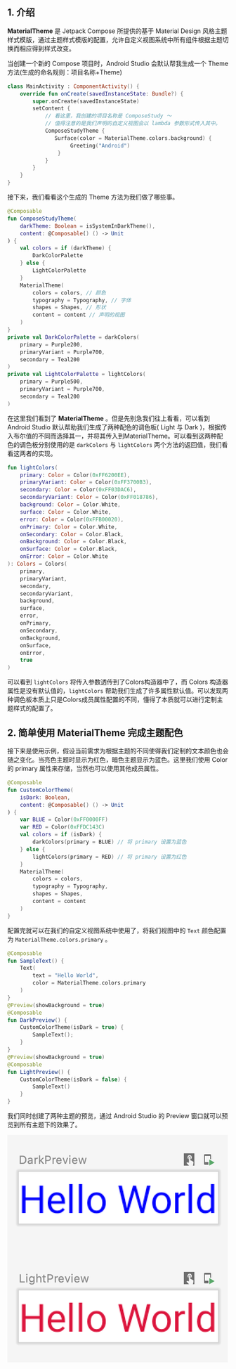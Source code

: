 ## 1. 介绍

**MaterialTheme**  是 Jetpack Compose 所提供的基于 Material Design 风格主题样式模版，通过主题样式模版的配置，允许自定义视图系统中所有组件根据主题切换而相应得到样式改变。

当创建一个新的 Compose 项目时，Android Studio 会默认帮我生成一个 Theme 方法(生成的命名规则：项目名称+Theme)

```kotlin
class MainActivity : ComponentActivity() {
    override fun onCreate(savedInstanceState: Bundle?) {
        super.onCreate(savedInstanceState)
        setContent {
            // 看这里，我创建的项目名称是 ComposeStudy ～
            // 值得注意的是我们声明的自定义视图会以 lambda 参数形式传入其中。
            ComposeStudyTheme {  
               Surface(color = MaterialTheme.colors.background) {
                    Greeting("Android")
                }
            }
        }
    }
}
```

接下来，我们看看这个生成的 Theme 方法为我们做了哪些事。

```kotlin
@Composable
fun ComposeStudyTheme(
    darkTheme: Boolean = isSystemInDarkTheme(),
    content: @Composable() () -> Unit
) {
    val colors = if (darkTheme) {
        DarkColorPalette
    } else {
        LightColorPalette
    }
    MaterialTheme(
        colors = colors, // 颜色
        typography = Typography, // 字体
        shapes = Shapes, // 形状
        content = content // 声明的视图
    )
}
private val DarkColorPalette = darkColors(
    primary = Purple200,
    primaryVariant = Purple700,
    secondary = Teal200
)
private val LightColorPalette = lightColors(
    primary = Purple500,
    primaryVariant = Purple700,
    secondary = Teal200
)
```

在这里我们看到了 **MaterialTheme** 。但是先别急我们往上看看，可以看到 Android Studio 默认帮助我们生成了两种配色的调色板( Light 与 Dark )，根据传入布尔值的不同而选择其一，并将其传入到MaterialTheme。可以看到这两种配色的调色板分别使用的是 <code>darkColors</code> 与 <code>lightColors</code> 两个方法的返回值，我们看看这两者的实现。

```kotlin
fun lightColors(
    primary: Color = Color(0xFF6200EE),
    primaryVariant: Color = Color(0xFF3700B3),
    secondary: Color = Color(0xFF03DAC6),
    secondaryVariant: Color = Color(0xFF018786),
    background: Color = Color.White,
    surface: Color = Color.White,
    error: Color = Color(0xFFB00020),
    onPrimary: Color = Color.White,
    onSecondary: Color = Color.Black,
    onBackground: Color = Color.Black,
    onSurface: Color = Color.Black,
    onError: Color = Color.White
): Colors = Colors(
    primary,
    primaryVariant,
    secondary,
    secondaryVariant,
    background,
    surface,
    error,
    onPrimary,
    onSecondary,
    onBackground,
    onSurface,
    onError,
    true
)
```

可以看到 <code>lightColors</code> 将传入参数透传到了Colors构造器中了，而 Colors 构造器属性是没有默认值的，<code>lightColors</code> 帮助我们生成了许多属性默认值。可以发现两种调色板本质上只是Colors成员属性配置的不同，懂得了本质就可以进行定制主题样式的配置了。

## **2. 简单使用 MaterialTheme 完成主题配色**

接下来是使用示例，假设当前需求为根据主题的不同使得我们定制的文本颜色也会随之变化。当亮色主题时显示为红色，暗色主题显示为蓝色。这里我们使用 Color 的 primary 属性来存储，当然也可以使用其他成员属性。

```kotlin
@Composable
fun CustomColorTheme(
    isDark: Boolean,
    content: @Composable() () -> Unit
) {
    var BLUE = Color(0xFF0000FF) 
    var RED = Color(0xFFDC143C)
    val colors = if (isDark) {
        darkColors(primary = BLUE) // 将 primary 设置为蓝色
    } else {
        lightColors(primary = RED) // 将 primary 设置为红色
    }
    MaterialTheme(
        colors = colors,
        typography = Typography,
        shapes = Shapes,
        content = content
    )
}
```

配置完就可以在我们的自定义视图系统中使用了，将我们视图中的 `Text` 颜色配置为 <code >MaterialTheme.colors.primary</code> 。

```kotlin
@Composable
fun SampleText() {
    Text(
        text = "Hello World",
        color = MaterialTheme.colors.primary
    )
}
@Preview(showBackground = true)
@Composable
fun DarkPreview() {
    CustomColorTheme(isDark = true) {
        SampleText();
    }
}
@Preview(showBackground = true)
@Composable
fun LightPreview() {
    CustomColorTheme(isDark = false) {
        SampleText()
    }
}
```

我们同时创建了两种主题的预览，通过 Android Studio 的 Preview 窗口就可以预览到所有主题下的效果了。

![image-20210511195241657](../assets/theme/meet_material_theme/demo1.png) 

